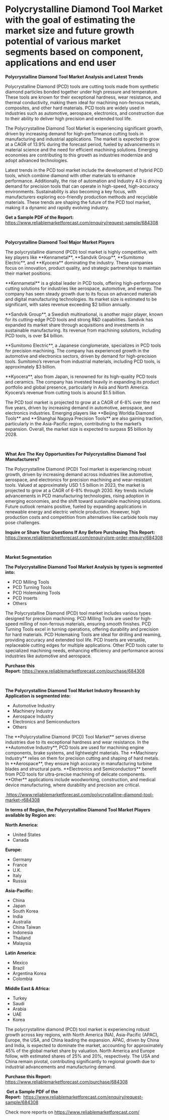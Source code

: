 <p><h1>Polycrystalline Diamond Tool Market with the goal of estimating the market size and future growth potential of various market segments based on component, applications and end user</h1></p><p><strong>Polycrystalline Diamond Tool Market Analysis and Latest Trends</strong></p>
<p><p>Polycrystalline Diamond (PCD) tools are cutting tools made from synthetic diamond particles bonded together under high pressure and temperature. These tools are known for their exceptional hardness, wear resistance, and thermal conductivity, making them ideal for machining non-ferrous metals, composites, and other hard materials. PCD tools are widely used in industries such as automotive, aerospace, electronics, and construction due to their ability to deliver high precision and extended tool life.</p><p>The Polycrystalline Diamond Tool Market is experiencing significant growth, driven by increasing demand for high-performance cutting tools in manufacturing and industrial applications. The market is expected to grow at a CAGR of 13.9% during the forecast period, fueled by advancements in material science and the need for efficient machining solutions. Emerging economies are contributing to this growth as industries modernize and adopt advanced technologies.</p><p>Latest trends in the PCD tool market include the development of hybrid PCD tools, which combine diamond with other materials to enhance performance. Additionally, the rise of automation and Industry 4.0 is driving demand for precision tools that can operate in high-speed, high-accuracy environments. Sustainability is also becoming a key focus, with manufacturers exploring eco-friendly production methods and recyclable materials. These trends are shaping the future of the PCD tool market, making it a dynamic and rapidly evolving industry.</p></p>
<p><strong>Get a Sample PDF of the Report:&nbsp;</strong> <a href="https://www.reliablemarketforecast.com/enquiry/request-sample/684308?utm_campaign=1832&utm_medium=2&utm_source=Github&utm_content=ia&utm_term=20012025&utm_id=polycrystalline-diamond-tool">https://www.reliablemarketforecast.com/enquiry/request-sample/684308</a></p>
<p>&nbsp;</p>
<p><strong>Polycrystalline Diamond Tool Major Market Players</strong></p>
<p><p>The polycrystalline diamond (PCD) tool market is highly competitive, with key players like **Kennametal**, **Sandvik Group**, **Sumitomo Electric**, and **Kyocera** dominating the industry. These companies focus on innovation, product quality, and strategic partnerships to maintain their market positions.</p><p>**Kennametal** is a global leader in PCD tools, offering high-performance cutting solutions for industries like aerospace, automotive, and energy. The company has seen steady growth due to its focus on advanced materials and digital manufacturing technologies. Its market size is estimated to be significant, with sales revenue exceeding $2 billion annually.</p><p>**Sandvik Group**, a Swedish multinational, is another major player, known for its cutting-edge PCD tools and strong R&D capabilities. Sandvik has expanded its market share through acquisitions and investments in sustainable manufacturing. Its revenue from machining solutions, including PCD tools, is over $4 billion.</p><p>**Sumitomo Electric**, a Japanese conglomerate, specializes in PCD tools for precision machining. The company has experienced growth in the automotive and electronics sectors, driven by demand for high-precision tools. Sumitomo’s revenue from industrial materials, including PCD tools, is approximately $3 billion.</p><p>**Kyocera**, also from Japan, is renowned for its high-quality PCD tools and ceramics. The company has invested heavily in expanding its product portfolio and global presence, particularly in Asia and North America. Kyocera’s revenue from cutting tools is around $1.5 billion.</p><p>The PCD tool market is projected to grow at a CAGR of 6-8% over the next five years, driven by increasing demand in automotive, aerospace, and electronics industries. Emerging players like **Beijing Worldia Diamond Tools** and **Shanghai Nagoya Precision Tools** are also gaining traction, particularly in the Asia-Pacific region, contributing to the market’s expansion. Overall, the market size is expected to surpass $5 billion by 2028.</p></p>
<p>&nbsp;</p>
<p><strong>What Are The Key Opportunities For Polycrystalline Diamond Tool Manufacturers?</strong></p>
<p><p>The Polycrystalline Diamond (PCD) Tool market is experiencing robust growth, driven by increasing demand across industries like automotive, aerospace, and electronics for precision machining and wear-resistant tools. Valued at approximately USD 1.5 billion in 2023, the market is projected to grow at a CAGR of 6-8% through 2030. Key trends include advancements in PCD manufacturing technologies, rising adoption in emerging economies, and the shift toward sustainable machining solutions. Future outlook remains positive, fueled by expanding applications in renewable energy and electric vehicle production. However, high production costs and competition from alternatives like carbide tools may pose challenges.</p></p>
<p><strong>Inquire or Share Your Questions If Any Before Purchasing This Report:</strong> <a href="https://www.reliablemarketforecast.com/enquiry/pre-order-enquiry/684308?utm_campaign=1832&utm_medium=2&utm_source=Github&utm_content=ia&utm_term=20012025&utm_id=polycrystalline-diamond-tool">https://www.reliablemarketforecast.com/enquiry/pre-order-enquiry/684308</a></p>
<p>&nbsp;</p>
<p><strong>Market Segmentation</strong></p>
<p><strong>The Polycrystalline Diamond Tool Market Analysis by types is segmented into:</strong></p>
<p><ul><li>PCD Milling Tools</li><li>PCD Turning Tools</li><li>PCD Holemaking Tools</li><li>PCD Inserts</li><li>Others</li></ul></p>
<p><p>The Polycrystalline Diamond (PCD) tool market includes various types designed for precision machining. PCD Milling Tools are used for high-speed milling of non-ferrous materials, ensuring smooth finishes. PCD Turning Tools excel in turning operations, offering durability and precision for hard materials. PCD Holemaking Tools are ideal for drilling and reaming, providing accuracy and extended tool life. PCD Inserts are versatile, replaceable cutting edges for multiple applications. Other PCD tools cater to specialized machining needs, enhancing efficiency and performance across industries like automotive and aerospace.</p></p>
<p><strong>Purchase this Report:&nbsp;</strong><a href="https://www.reliablemarketforecast.com/purchase/684308?utm_campaign=1832&utm_medium=2&utm_source=Github&utm_content=ia&utm_term=20012025&utm_id=polycrystalline-diamond-tool">https://www.reliablemarketforecast.com/purchase/684308</a></p>
<p>&nbsp;</p>
<p><strong>The Polycrystalline Diamond Tool Market Industry Research by Application is segmented into:</strong></p>
<p><ul><li>Automotive Industry</li><li>Machinery Industry</li><li>Aerospace Industry</li><li>Electronics and Semiconductors</li><li>Others</li></ul></p>
<p><p>The **Polycrystalline Diamond (PCD) Tool Market** serves diverse industries due to its exceptional hardness and wear resistance. In the **Automotive Industry**, PCD tools are used for machining engine components, brake systems, and lightweight materials. The **Machinery Industry** relies on them for precision cutting and shaping of hard metals. In **Aerospace**, they ensure high accuracy in manufacturing turbine blades and structural parts. **Electronics and Semiconductors** benefit from PCD tools for ultra-precise machining of delicate components. **Other** applications include woodworking, construction, and medical device manufacturing, where durability and precision are critical.</p></p>
<p><a href="https://www.reliablemarketforecast.com/polycrystalline-diamond-tool-market-r684308?utm_campaign=1832&utm_medium=2&utm_source=Github&utm_content=ia&utm_term=20012025&utm_id=polycrystalline-diamond-tool">&nbsp;https://www.reliablemarketforecast.com/polycrystalline-diamond-tool-market-r684308</a></p>
<p><strong>In terms of Region, the Polycrystalline Diamond Tool Market Players available by Region are:</strong></p>
<p>
    <p> <strong> North America: </strong>
        <ul>
            <li>United States</li>
            <li>Canada</li>
        </ul>
        </p> 
    <p> <strong> Europe: </strong>
        <ul>
            <li>Germany</li>
            <li>France</li>
            <li>U.K.</li>
            <li>Italy</li>
            <li>Russia</li>
        </ul>
        </p> 
    <p> <strong> Asia-Pacific: </strong>
        <ul>
            <li>China</li>
            <li>Japan</li>
            <li>South Korea</li>
            <li>India</li>
            <li>Australia</li>
            <li>China Taiwan</li>
            <li>Indonesia</li>
            <li>Thailand</li>
            <li>Malaysia</li>
        </ul>
        </p> 
    <p> <strong> Latin America: </strong>
        <ul>
            <li>Mexico</li>
            <li>Brazil</li>
            <li>Argentina Korea</li>
            <li>Colombia</li>
        </ul>
        </p> 
    <p> <strong> Middle East & Africa: </strong>
        <ul>
            <li>Turkey</li>
            <li>Saudi</li>
            <li>Arabia</li>
            <li>UAE</li>
            <li>Korea</li>
        </ul>
    </p>
    </p>
<p><p>The polycrystalline diamond (PCD) tool market is experiencing robust growth across key regions, with North America (NA), Asia-Pacific (APAC), Europe, the USA, and China leading the expansion. APAC, driven by China and India, is expected to dominate the market, accounting for approximately 45% of the global market share by valuation. North America and Europe follow, with estimated shares of 25% and 20%, respectively. The USA and China remain pivotal, contributing significantly to regional growth due to industrial advancements and manufacturing demand.</p></p>
<p><strong>Purchase this Report: </strong><a href="https://www.reliablemarketforecast.com/purchase/684308?utm_campaign=1832&utm_medium=2&utm_source=Github&utm_content=ia&utm_term=20012025&utm_id=polycrystalline-diamond-tool">https://www.reliablemarketforecast.com/purchase/684308</a></p>
<p>&nbsp;<strong>Get a Sample PDF of the Report:&nbsp;&nbsp;</strong><a href="https://www.reliablemarketforecast.com/enquiry/request-sample/684308?utm_campaign=1832&utm_medium=2&utm_source=Github&utm_content=ia&utm_term=20012025&utm_id=polycrystalline-diamond-tool">https://www.reliablemarketforecast.com/enquiry/request-sample/684308</a></p>
<p><strong></strong></p>
<p>Check more reports on <a href="https://www.reliablemarketforecast.com/?utm_campaign=1832&utm_medium=2&utm_source=Github&utm_content=ia&utm_term=20012025&utm_id=polycrystalline-diamond-tool">https://www.reliablemarketforecast.com/</a></p>